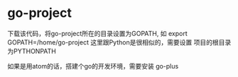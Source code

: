 # go-project
下载该代码，将go-project所在的目录设置为GOPATH, 如 export GOPATH=/home/go-project
这里跟Python是很相似的，需要设置 项目的根目录为PYTHONPATH

如果是用atom的话，搭建个go的开发环境，需要安装 go-plus
